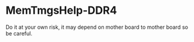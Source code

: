 # MemTmgsHelp-DDR4 
Do it at your own risk, it may depend on mother board to mother board so be careful.
